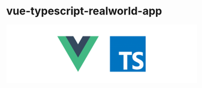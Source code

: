 # vue-typescript-realworld-app

![Vue Typescript](https://raw.githubusercontent.com/dj0nny/vue-typescript-realworld-app/develop/public/vuets.png)

